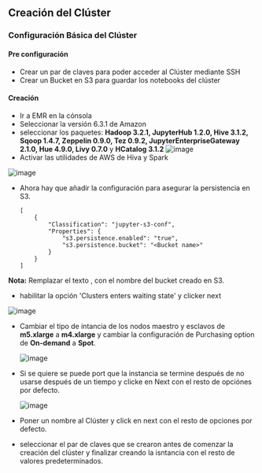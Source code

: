 ## Creación del Clúster




### Configuración Básica del Clúster

#### Pre configuración
- Crear un par de claves para poder acceder al Clúster mediante SSH
- Crear un Bucket en S3 para guardar los notebooks del clúster 

#### Creación
- Ir a EMR en la cónsola 
- Seleccionar la versión 6.3.1 de Amazon
- seleccionar los paquetes: **Hadoop 3.2.1, JupyterHub 1.2.0, Hive 3.1.2, Sqoop 1.4.7, Zeppelin 0.9.0, Tez 0.9.2, JupyterEnterpriseGateway 2.1.0, Hue 4.9.0, Livy 0.7.0** y **HCatalog 3.1.2**
![image](https://user-images.githubusercontent.com/53226911/171077521-c5d291df-bf0c-46a8-8450-077eff63b7ba.png)
- Activar las utilidades de AWS de Hiva y Spark

![image](https://user-images.githubusercontent.com/53226911/171077471-c030f9b5-191d-499b-bf1a-a98dc06ae6a7.png)

- Ahora hay que añadir la configuración para asegurar la persistencia en S3.

      [
          {
              "Classification": "jupyter-s3-conf",
              "Properties": {
                  "s3.persistence.enabled": "true",
                  "s3.persistence.bucket": "<Bucket name>"
              }
          }
      ]

**Nota:** Remplazar el texto <Bucket name>, con el nombre del bucket creado en S3.
  

- habilitar la opción 'Clusters enters waiting state' y clicker next

![image](https://user-images.githubusercontent.com/53226911/171079102-1e2f1be1-2daa-4eaf-97cb-b2d446cd31cd.png)


- Cambiar el tipo de intancia de los nodos maestro y esclavos de **m5.xlarge** a **m4.xlarge** y cambiar la configuración de Purchasing option de **On-demand** a **Spot**.
  
  ![image](https://user-images.githubusercontent.com/53226911/171079391-e64b6d2c-6e56-4cb5-86ed-3066f63db2ac.png)

- Si se quiere se puede port que la instancia se termine después de no usarse después de un tiempo y clicke en Next con el resto de opciónes por defecto.

  ![image](https://user-images.githubusercontent.com/53226911/171079523-c02f321f-ff65-4838-a6ca-a4cb33a27c98.png)

- Poner un nombre al Clúster y click en next con el resto de opciones por defecto.

- seleccionar el par de claves que se crearon antes de comenzar la creación del clúster y finalizar creando la isntancia con el resto de valores predeterminados.
  

  
  

